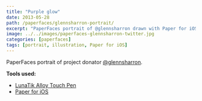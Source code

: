 ```yaml
---
title: "Purple glow"
date: 2013-05-28
path: /paperfaces/glennsharron-portrait/
excerpt: "PaperFaces portrait of @glennsharron drawn with Paper for iOS on an iPad."
image: ../../images/paperfaces-glennsharron-twitter.jpg
categories: [paperfaces]
tags: [portrait, illustration, Paper for iOS]
---
```


PaperFaces portrait of project donator [@glennsharron](https://twitter.com/glennsharron).

**Tools used:**

- [LunaTik Alloy Touch Pen](https://www.amazon.com/gp/product/B00821TR7G/ref=as_li_ss_tl?ie=UTF8&tag=mademist-20&linkCode=as2&camp=1789&creative=390957&creativeASIN=B00821TR7G)
- [Paper for iOS](https://paper.bywetransfer.com/)
